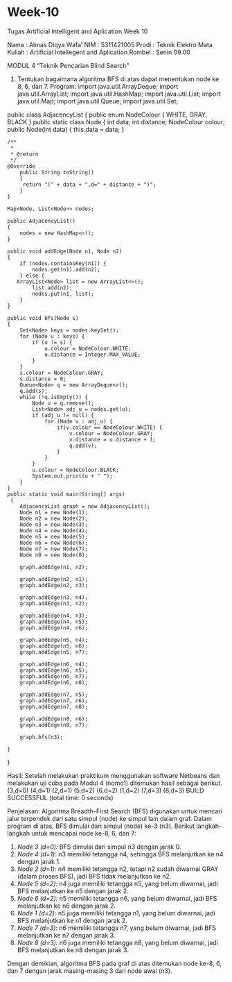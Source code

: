 # Week-10
Tugas Artificial Intelligent and Aplication Week 10

Nama		: Almas Diqya Wafa’
NIM		: 5311421005
Prodi		: Teknik Elektro
Mata Kuliah	            : Artificial Intellegent and Aplication
Rombel	            : Senin 09.00

MODUL 4
“Teknik Pencarian Blind Search”

1.	Tentukan bagaimana algoritma BFS di atas dapat menentukan node ke 8, 6, dan 7.
Program:
import java.util.ArrayDeque; 
import java.util.ArrayList; 
import java.util.HashMap; 
import java.util.List; 
import java.util.Map; 
import java.util.Queue; 
import java.util.Set; 

public class AdjacencyList 
{ 
public enum NodeColour { WHITE, GRAY, BLACK } 
public static class Node 
{ 
int data; 
int distance; 
NodeColour colour; 
public Node(int data) 
{ 
            this.data = data; 
        } 
        
    /**
     *
     * @return
     */
    @Override
        public String toString() 
        { 
         return "(" + data + ",d=" + distance + ")"; 
        } 
    } 
    
    Map<Node, List<Node>> nodes; 
 
    public AdjacencyList() 
    { 
        nodes = new HashMap<>(); 
    } 
    
    public void addEdge(Node n1, Node n2) 
    { 
        if (nodes.containsKey(n1)) { 
            nodes.get(n1).add(n2); 
        } else { 
       ArrayList<Node> list = new ArrayList<>(); 
            list.add(n2); 
            nodes.put(n1, list); 
        } 
    } 
    
    public void bfs(Node s) 
    { 
        Set<Node> keys = nodes.keySet(); 
        for (Node u : keys) { 
            if (u != s) { 
                u.colour = NodeColour.WHITE; 
                u.distance = Integer.MAX_VALUE; 
            } 
        } 
        s.colour = NodeColour.GRAY; 
        s.distance = 0; 
        Queue<Node> q = new ArrayDeque<>(); 
        q.add(s); 
        while (!q.isEmpty()) { 
            Node u = q.remove(); 
            List<Node> adj_u = nodes.get(u); 
            if (adj_u != null) { 
                for (Node v : adj_u) { 
                    if(v.colour == NodeColour.WHITE) { 
                        v.colour = NodeColour.GRAY; 
                        v.distance = u.distance + 1; 
                        q.add(v); 
                    } 
                } 
            } 
            u.colour = NodeColour.BLACK; 
            System.out.print(u + " "); 
        } 
    } 
    public static void main(String[] args)
     { 
        AdjacencyList graph = new AdjacencyList(); 
        Node n1 = new Node(1); 
        Node n2 = new Node(2); 
        Node n3 = new Node(3); 
        Node n4 = new Node(4); 
        Node n5 = new Node(5); 
        Node n6 = new Node(6); 
        Node n7 = new Node(7); 
        Node n8 = new Node(8); 
        
        graph.addEdge(n1, n2); 
        
        graph.addEdge(n2, n1); 
        graph.addEdge(n2, n3); 
        
        graph.addEdge(n3, n4); 
        graph.addEdge(n3, n2); 
        
        graph.addEdge(n4, n3); 
        graph.addEdge(n4, n5); 
        graph.addEdge(n4, n6); 
        
        graph.addEdge(n5, n4); 
        graph.addEdge(n5, n6); 
        graph.addEdge(n5, n7); 
        
        graph.addEdge(n6, n4); 
        graph.addEdge(n6, n5); 
        graph.addEdge(n6, n7); 
        graph.addEdge(n6, n8); 
        
        graph.addEdge(n7, n5); 
        graph.addEdge(n7, n6); 
        graph.addEdge(n7, n8); 
        
        graph.addEdge(n8, n6); 
        graph.addEdge(n8, n7); 
        
        graph.bfs(n3); 
 
    } 
}

Hasil:
Setelah melakukan praktikum menggunakan software Netbeans dan melakukan uji coba pada Modul 4 (nomo1) ditemukan hasil sebagai berikut.
(3,d=0) (4,d=1) (2,d=1) (5,d=2) (6,d=2) (1,d=2) (7,d=3) (8,d=3) BUILD SUCCESSFUL (total time: 0 seconds)

Penjelasan:
Algoritma Breadth-First Search (BFS) digunakan untuk mencari jalur terpendek dari satu simpul (node) ke simpul lain dalam graf. Dalam program di atas, BFS dimulai dari simpul (node) ke-3 (n3). Berikut langkah-langkah untuk mencapai node ke-8, 6, dan 7:

1. *Node 3 (d=0):* BFS dimulai dari simpul n3 dengan jarak 0.
2. *Node 4 (d=1):* n3 memiliki tetangga n4, sehingga BFS melanjutkan ke n4 dengan jarak 1.
3. *Node 2 (d=1):* n4 memiliki tetangga n2, tetapi n2 sudah diwarnai GRAY (dalam proses BFS), jadi BFS tidak melanjutkan ke n2.
4. *Node 5 (d=2):* n4 juga memiliki tetangga n5, yang belum diwarnai, jadi BFS melanjutkan ke n5 dengan jarak 2.
5. *Node 6 (d=2):* n5 memiliki tetangga n6, yang belum diwarnai, jadi BFS melanjutkan ke n6 dengan jarak 2.
6. *Node 1 (d=2):* n5 juga memiliki tetangga n1, yang belum diwarnai, jadi BFS melanjutkan ke n1 dengan jarak 2.
7. *Node 7 (d=3):* n6 memiliki tetangga n7, yang belum diwarnai, jadi BFS melanjutkan ke n7 dengan jarak 3.
8. *Node 8 (d=3):* n6 juga memiliki tetangga n8, yang belum diwarnai, jadi BFS melanjutkan ke n8 dengan jarak 3.

Dengan demikian, algoritma BFS pada graf di atas ditemukan node ke-8, 6, dan 7 dengan jarak masing-masing 3 dari node awal (n3).


